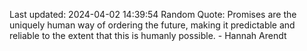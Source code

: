 Last updated: 2024-04-02 14:39:54
Random Quote: Promises are the uniquely human way of ordering the future, making it predictable and reliable to the extent that this is humanly possible. - Hannah Arendt